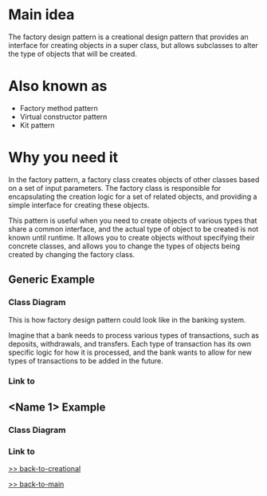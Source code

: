 # Main idea
The factory design pattern is a creational design pattern that provides an interface for 
creating objects in a super class, but allows subclasses to alter the type of objects that 
will be created.

# Also known as
* Factory method pattern 
* Virtual constructor pattern 
* Kit pattern

# Why you need it
In the factory pattern, a factory class creates objects of other classes based on a set of 
input parameters. The factory class is responsible for encapsulating the creation logic for 
a set of related objects, and providing a simple interface for creating these objects.

This pattern is useful when you need to create objects of various types that share a common 
interface, and the actual type of object to be created is not known until runtime. It allows 
you to create objects without specifying their concrete classes, and allows you to change the 
types of objects being created by changing the factory class.

## Generic Example
### Class Diagram
This is how factory design pattern could look like in the banking system.

Imagine that a bank needs to process various types of transactions, such as deposits, 
withdrawals, and transfers. Each type of transaction has its own specific logic for how 
it is processed, and the bank wants to allow for new types of transactions to be added in 
the future.

### Link to 

## <Name 1> Example
### Class Diagram

### Link to 


[>> back-to-creational](../README.md)

[>> back-to-main](../../README.md)